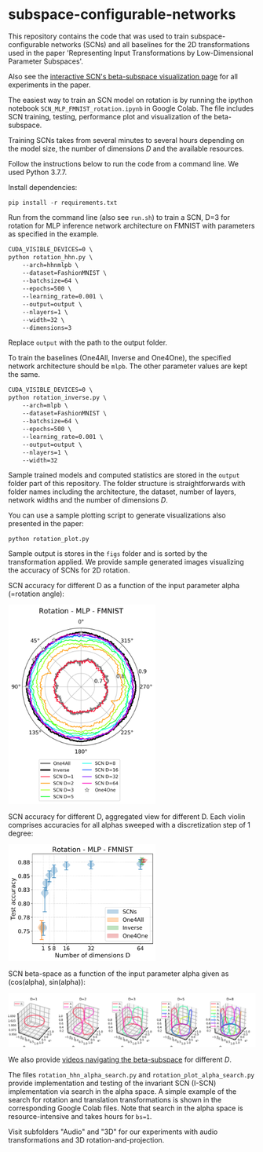# subspace-configurable-networks

This repository contains the code that was used to train subspace-configurable networks (SCNs) and all baselines for the 2D transformations used in the paper 'Representing Input Transformations by Low-Dimensional Parameter Subspaces'.

Also see the [interactive SCN's beta-subspace visualization page](https://subspace-configurable-networks.pages.dev) for all experiments in the paper.

The easiest way to train an SCN model on rotation is by running the ipython notebook `SCN_MLP_FMNIST_rotation.ipynb` in Google Colab. The file includes SCN training, testing, performance plot and visualization of the beta-subspace. 

Training SCNs takes from several minutes to several hours depending on the model size, the number of dimensions $D$ and the available resources.

Follow the instructions below to run the code from a command line. We used Python 3.7.7.

Install dependencies:
```
pip install -r requirements.txt
```

Run from the command line (also see `run.sh`) to train a SCN, D=3 for rotation for MLP inference network architecture on FMNIST with parameters as specified in the example.
```
CUDA_VISIBLE_DEVICES=0 \
python rotation_hhn.py \
	--arch=hhnmlpb \
	--dataset=FashionMNIST \
	--batchsize=64 \
	--epochs=500 \
	--learning_rate=0.001 \
	--output=output \
	--nlayers=1 \
	--width=32 \
	--dimensions=3
```

Replace `output` with the path to the output folder.

To train the baselines (One4All, Inverse and One4One), the specified network architecture should be `mlpb`. The other parameter values are kept the same.

```
CUDA_VISIBLE_DEVICES=0 \
python rotation_inverse.py \
	--arch=mlpb \
	--dataset=FashionMNIST \
	--batchsize=64 \
	--epochs=500 \
	--learning_rate=0.001 \
	--output=output \
	--nlayers=1 \
	--width=32
```

Sample trained models and computed statistics are stored in the `output` folder part of this repository. The folder structure is straightforwards with folder names including the architecture, the dataset, number of layers, network widths and the number of dimensions $D$.

You can use a sample plotting script to generate visualizations also presented in the paper:
```
python rotation_plot.py
```
Sample output is stores in the `figs` folder and is sorted by the transformation applied. We provide sample generated images visualizing the accuracy of SCNs for 2D rotation.

SCN accuracy for different D as a function of the input parameter alpha (=rotation angle):

<img src="./figs/rotation/viz_acc_mlpb_FashionMNIST_1_32.png" alt="SCN accuracy, D=1..8, 1-layer MLP with 32 hidden units" width="300"/>

SCN accuracy for different D, aggregated view for different D. Each violin comprises accuracies for all alphas sweeped with a discretization step of 1 degree:

<img src="./figs/rotation/d_mlpb_FashionMNIST_1_32.png" alt="SCN accuracy, D=1..8, 1-layer MLP with 32 hidden units, aggregated view" width="300"/>

SCN beta-space as a function of the input parameter alpha given as (cos(alpha), sin(alpha)):

<img src="./figs/rotation/viz_beta_mlpb_FashionMNIST_1_32.png" alt="SCN beta-space, D=1..8, 1-layer MLP with 32 hidden units" width="800"/>

We also provide [videos navigating the beta-subspace](./videos/) for different $D$.

The files `rotation_hhn_alpha_search.py` and `rotation_plot_alpha_search.py` provide implementation and testing of the invariant SCN (I-SCN) implementation via search in the alpha space. A simple example of the search for rotation and translation transformations is shown in the corresponding Google Colab files. Note that search in the alpha space is resource-intensive and takes hours for `bs=1`.

Visit subfolders "Audio" and "3D" for our experiments with audio transformations and 3D rotation-and-projection.

